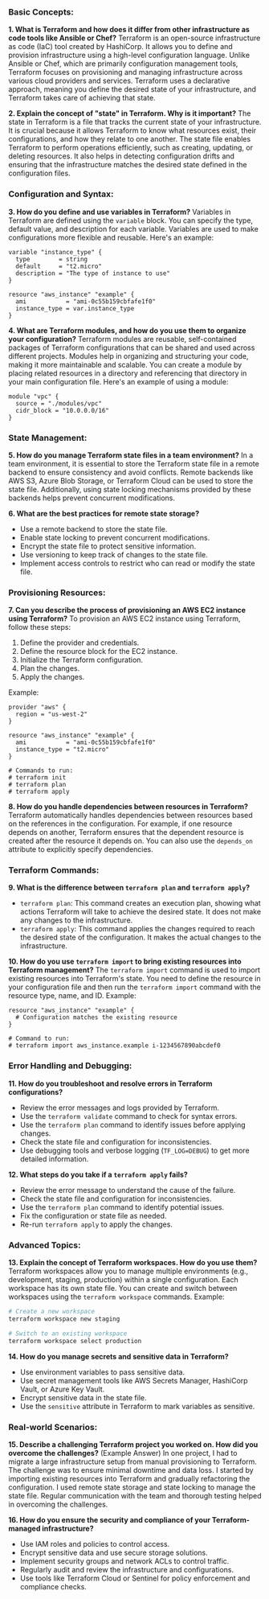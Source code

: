 ### Basic Concepts:

**1. What is Terraform and how does it differ from other infrastructure as code tools like Ansible or Chef?**
Terraform is an open-source infrastructure as code (IaC) tool created by HashiCorp. It allows you to define and provision infrastructure using a high-level configuration language. Unlike Ansible or Chef, which are primarily configuration management tools, Terraform focuses on provisioning and managing infrastructure across various cloud providers and services. Terraform uses a declarative approach, meaning you define the desired state of your infrastructure, and Terraform takes care of achieving that state.

**2. Explain the concept of "state" in Terraform. Why is it important?**
The state in Terraform is a file that tracks the current state of your infrastructure. It is crucial because it allows Terraform to know what resources exist, their configurations, and how they relate to one another. The state file enables Terraform to perform operations efficiently, such as creating, updating, or deleting resources. It also helps in detecting configuration drifts and ensuring that the infrastructure matches the desired state defined in the configuration files.

### Configuration and Syntax:

**3. How do you define and use variables in Terraform?**
Variables in Terraform are defined using the `variable` block. You can specify the type, default value, and description for each variable. Variables are used to make configurations more flexible and reusable. Here's an example:

```hcl
variable "instance_type" {
  type        = string
  default     = "t2.micro"
  description = "The type of instance to use"
}

resource "aws_instance" "example" {
  ami           = "ami-0c55b159cbfafe1f0"
  instance_type = var.instance_type
}
```

**4. What are Terraform modules, and how do you use them to organize your configuration?**
Terraform modules are reusable, self-contained packages of Terraform configurations that can be shared and used across different projects. Modules help in organizing and structuring your code, making it more maintainable and scalable. You can create a module by placing related resources in a directory and referencing that directory in your main configuration file. Here's an example of using a module:

```hcl
module "vpc" {
  source = "./modules/vpc"
  cidr_block = "10.0.0.0/16"
}
```

### State Management:

**5. How do you manage Terraform state files in a team environment?**
In a team environment, it is essential to store the Terraform state file in a remote backend to ensure consistency and avoid conflicts. Remote backends like AWS S3, Azure Blob Storage, or Terraform Cloud can be used to store the state file. Additionally, using state locking mechanisms provided by these backends helps prevent concurrent modifications.

**6. What are the best practices for remote state storage?**
- Use a remote backend to store the state file.
- Enable state locking to prevent concurrent modifications.
- Encrypt the state file to protect sensitive information.
- Use versioning to keep track of changes to the state file.
- Implement access controls to restrict who can read or modify the state file.

### Provisioning Resources:

**7. Can you describe the process of provisioning an AWS EC2 instance using Terraform?**
To provision an AWS EC2 instance using Terraform, follow these steps:
1. Define the provider and credentials.
2. Define the resource block for the EC2 instance.
3. Initialize the Terraform configuration.
4. Plan the changes.
5. Apply the changes.

Example:

```hcl
provider "aws" {
  region = "us-west-2"
}

resource "aws_instance" "example" {
  ami           = "ami-0c55b159cbfafe1f0"
  instance_type = "t2.micro"
}

# Commands to run:
# terraform init
# terraform plan
# terraform apply
```

**8. How do you handle dependencies between resources in Terraform?**
Terraform automatically handles dependencies between resources based on the references in the configuration. For example, if one resource depends on another, Terraform ensures that the dependent resource is created after the resource it depends on. You can also use the `depends_on` attribute to explicitly specify dependencies.

### Terraform Commands:

**9. What is the difference between `terraform plan` and `terraform apply`?**
- `terraform plan`: This command creates an execution plan, showing what actions Terraform will take to achieve the desired state. It does not make any changes to the infrastructure.
- `terraform apply`: This command applies the changes required to reach the desired state of the configuration. It makes the actual changes to the infrastructure.

**10. How do you use `terraform import` to bring existing resources into Terraform management?**
The `terraform import` command is used to import existing resources into Terraform's state. You need to define the resource in your configuration file and then run the `terraform import` command with the resource type, name, and ID. Example:

```hcl
resource "aws_instance" "example" {
  # Configuration matches the existing resource
}

# Command to run:
# terraform import aws_instance.example i-1234567890abcdef0
```

### Error Handling and Debugging:

**11. How do you troubleshoot and resolve errors in Terraform configurations?**
- Review the error messages and logs provided by Terraform.
- Use the `terraform validate` command to check for syntax errors.
- Use the `terraform plan` command to identify issues before applying changes.
- Check the state file and configuration for inconsistencies.
- Use debugging tools and verbose logging (`TF_LOG=DEBUG`) to get more detailed information.

**12. What steps do you take if a `terraform apply` fails?**
- Review the error message to understand the cause of the failure.
- Check the state file and configuration for inconsistencies.
- Use the `terraform plan` command to identify potential issues.
- Fix the configuration or state file as needed.
- Re-run `terraform apply` to apply the changes.

### Advanced Topics:

**13. Explain the concept of Terraform workspaces. How do you use them?**
Terraform workspaces allow you to manage multiple environments (e.g., development, staging, production) within a single configuration. Each workspace has its own state file. You can create and switch between workspaces using the `terraform workspace` commands. Example:

```sh
# Create a new workspace
terraform workspace new staging

# Switch to an existing workspace
terraform workspace select production
```

**14. How do you manage secrets and sensitive data in Terraform?**
- Use environment variables to pass sensitive data.
- Use secret management tools like AWS Secrets Manager, HashiCorp Vault, or Azure Key Vault.
- Encrypt sensitive data in the state file.
- Use the `sensitive` attribute in Terraform to mark variables as sensitive.

### Real-world Scenarios:

**15. Describe a challenging Terraform project you worked on. How did you overcome the challenges?**
(Example Answer)
In one project, I had to migrate a large infrastructure setup from manual provisioning to Terraform. The challenge was to ensure minimal downtime and data loss. I started by importing existing resources into Terraform and gradually refactoring the configuration. I used remote state storage and state locking to manage the state file. Regular communication with the team and thorough testing helped in overcoming the challenges.

**16. How do you ensure the security and compliance of your Terraform-managed infrastructure?**
- Use IAM roles and policies to control access.
- Encrypt sensitive data and use secure storage solutions.
- Implement security groups and network ACLs to control traffic.
- Regularly audit and review the infrastructure and configurations.
- Use tools like Terraform Cloud or Sentinel for policy enforcement and compliance checks.
